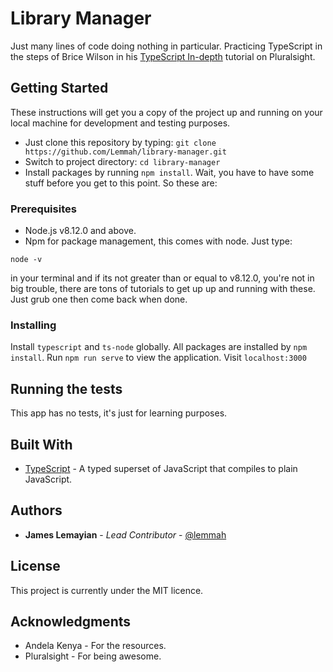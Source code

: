 # Library Manager
Just many lines of code doing nothing in particular. Practicing TypeScript in the steps of Brice Wilson in his [TypeScript In-depth](https://app.pluralsight.com/library/courses/typescript-in-depth/table-of-contents) tutorial on Pluralsight.

## Getting Started

These instructions will get you a copy of the project up and running on your local machine for development and testing purposes.
- Just clone this repository by typing: `git clone https://github.com/Lemmah/library-manager.git`
- Switch to project directory: `cd library-manager`
- Install packages by running `npm install`. Wait, you have to have some stuff before you get to this point. So these are:

### Prerequisites

- Node.js v8.12.0 and above.
- Npm for package management, this comes with node.
Just type:
```
node -v
```
in your terminal and if its not greater than or equal to v8.12.0, you're not in big trouble, there are tons of tutorials to get up up and running with these. Just grub one then come back when done.

### Installing
Install `typescript` and `ts-node` globally. 
All packages are installed by `npm install`.
Run `npm run serve` to view the application. Visit `localhost:3000`


## Running the tests

This app has no tests, it's just for learning purposes.

## Built With

* [TypeScript](https://typescriptlang.org) - A typed superset of JavaScript that compiles to plain JavaScript.

## Authors

* **James Lemayian** - *Lead Contributor* - [@lemmah](https://github.com/lemmah)


## License

This project is currently under the MIT licence.

## Acknowledgments

* Andela Kenya - For the resources.
* Pluralsight - For being awesome.
